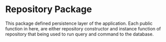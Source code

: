 # Repository Package

This package defined persistence layer of the application.
Each public function in here, are either repository constructor
and instance function of repository
that being used to run query and command to the database.
